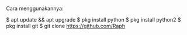Cara menggunakannya:

$ apt update && apt upgrade
$ pkg install python
$ pkg install python2
$ pkg install git
$ git clone https://github.com/Raph
